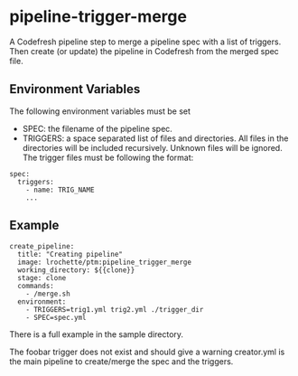 # pipeline-trigger-merge

A Codefresh pipeline step to merge a pipeline spec with a list of triggers. Then create (or update) the pipeline in Codefresh from the merged spec file.

## Environment Variables

The following environment variables must be set

- SPEC: the filename of the pipeline spec.
- TRIGGERS: a space separated list of files and directories. All files in the directories will be included recursively. Unknown files will be ignored. The trigger files must be following the format:
```
spec:
  triggers:
    - name: TRIG_NAME
    ...
```

## Example

```
create_pipeline:
  title: "Creating pipeline"
  image: lrochette/ptm:pipeline_trigger_merge
  working_directory: ${{clone}}
  stage: clone
  commands:
    - /merge.sh
  environment:
    - TRIGGERS=trig1.yml trig2.yml ./trigger_dir
    - SPEC=spec.yml
```

There is a full example in the sample directory.

The foobar trigger does not exist and should give a warning
creator.yml is the main pipeline to create/merge the spec and the triggers.

